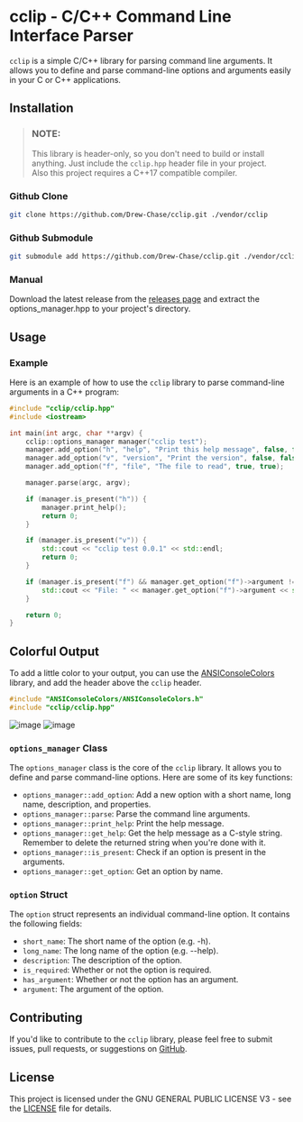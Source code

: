 # cclip - C/C++ Command Line Interface Parser

`cclip` is a simple C/C++ library for parsing command line arguments. It allows you to define and parse command-line options and arguments easily in your C or C++ applications.

## Installation
> ### **NOTE:**   
> This library is header-only, so you don't need to build or install anything. Just include the `cclip.hpp` header file in your project.   
> Also this project requires a C++17 compatible compiler.
### Github Clone
```bash
git clone https://github.com/Drew-Chase/cclip.git ./vendor/cclip
```
### Github Submodule
```bash
git submodule add https://github.com/Drew-Chase/cclip.git ./vendor/cclip
```
### Manual
Download the latest release from the [releases page](https://github.com/Drew-Chase/cclip/releases) and extract the options_manager.hpp to your project's directory.

## Usage

### Example

Here is an example of how to use the `cclip` library to parse command-line arguments in a C++ program:

```c++
#include "cclip/cclip.hpp"
#include <iostream>

int main(int argc, char **argv) {
    cclip::options_manager manager("cclip test");
    manager.add_option("h", "help", "Print this help message", false, false);
    manager.add_option("v", "version", "Print the version", false, false);
    manager.add_option("f", "file", "The file to read", true, true);

    manager.parse(argc, argv);

    if (manager.is_present("h")) {
        manager.print_help();
        return 0;
    }

    if (manager.is_present("v")) {
        std::cout << "cclip test 0.0.1" << std::endl;
        return 0;
    }

    if (manager.is_present("f") && manager.get_option("f")->argument != nullptr) {
        std::cout << "File: " << manager.get_option("f")->argument << std::endl;
    }

    return 0;
}
```

## Colorful Output
To add a little color to your output, you can use the [ANSIConsoleColors](https://github.com/drew-chase/ANSIConsoleColors) library, and add the header above the `cclip` header.

```c++
#include "ANSIConsoleColors/ANSIConsoleColors.h"
#include "cclip/cclip.hpp"
```

![image](https://github.com/Drew-Chase/cclip/assets/5598099/be68abbf-36d6-4e39-8abe-b2ef94334051)
![image](https://github.com/Drew-Chase/cclip/assets/5598099/057d8848-9515-416c-a5ce-ef1577091852)






### `options_manager` Class

The `options_manager` class is the core of the `cclip` library. It allows you to define and parse command-line options. Here are some of its key functions:

- `options_manager::add_option`: Add a new option with a short name, long name, description, and properties.
- `options_manager::parse`: Parse the command line arguments.
- `options_manager::print_help`: Print the help message.
- `options_manager::get_help`: Get the help message as a C-style string. Remember to delete the returned string when you're done with it.
- `options_manager::is_present`: Check if an option is present in the arguments.
- `options_manager::get_option`: Get an option by name.

### `option` Struct

The `option` struct represents an individual command-line option. It contains the following fields:

- `short_name`: The short name of the option (e.g. -h).
- `long_name`: The long name of the option (e.g. --help).
- `description`: The description of the option.
- `is_required`: Whether or not the option is required.
- `has_argument`: Whether or not the option has an argument.
- `argument`: The argument of the option.

## Contributing

If you'd like to contribute to the `cclip` library, please feel free to submit issues, pull requests, or suggestions on [GitHub](https://github.com/Drew-Chase/cclip/).

## License
This project is licensed under the GNU GENERAL PUBLIC LICENSE V3 - see the [LICENSE](https://raw.githubusercontent.com/Drew-Chase/cclip/main/LICENSE) file for details.
